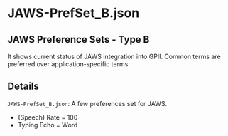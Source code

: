 # JAWS-PrefSet_B.json

## JAWS Preference Sets - Type B

It shows current status of JAWS integration into GPII. Common terms are preferred over application-specific terms.

## Details
`JAWS-PrefSet_B.json`: A few preferences set for JAWS.

* (Speech) Rate = 100
* Typing Echo = Word
